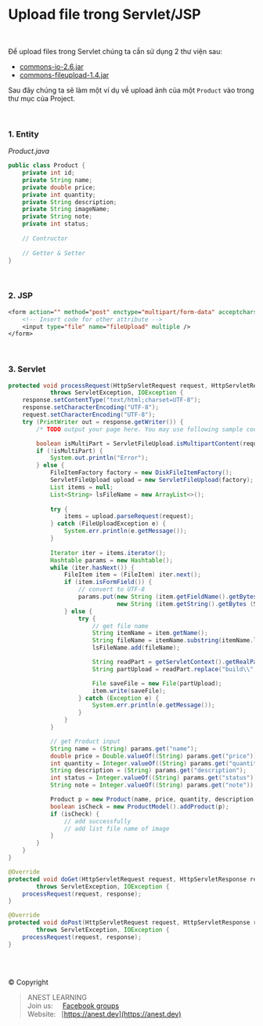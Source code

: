 # Upload file trong Servlet/JSP

<br />

Để upload files trong Servlet chúng ta cần sử dụng 2 thư viện sau:
- [commons-io-2.6.jar](https://github.com/AnestAcademy/Course-Java-Web/blob/main/Library/commons-io-2.8.0.jar)
- [commons-fileupload-1.4.jar](https://github.com/AnestAcademy/Course-Java-Web/blob/main/Library/commons-fileupload-1.4.jar)

Sau đây chúng ta sẽ làm một ví dụ về upload ảnh của một `Product` vào trong thư mục của Project.

<br />

### 1. Entity
_Product.java_
```java
public class Product {
    private int id;
    private String name;
    private double price;    
    private int quantity;
    private String description;
    private String imageName;
    private String note;
    private int status;
    
    // Contructor
    
    // Getter & Setter
}
```

<br />

### 2. JSP
```jsp
<form action="" method="post" enctype="multipart/form-data" acceptcharset="UTF-8">
    <!-- Insert code for other attribute -->
    <input type="file" name="fileUpload" multiple />
</form>
```

<br />

### 3. Servlet
```java
protected void processRequest(HttpServletRequest request, HttpServletResponse response)
            throws ServletException, IOException {
    response.setContentType("text/html;charset=UTF-8");
    response.setCharacterEncoding("UTF-8");
    request.setCharacterEncoding("UTF-8");
    try (PrintWriter out = response.getWriter()) {
        /* TODO output your page here. You may use following sample code. */

        boolean isMultiPart = ServletFileUpload.isMultipartContent(request);
        if (!isMultiPart) {
            System.out.println("Error");
        } else {
            FileItemFactory factory = new DiskFileItemFactory();
            ServletFileUpload upload = new ServletFileUpload(factory);
            List items = null;
            List<String> lsFileName = new ArrayList<>();
            
            try {
                items = upload.parseRequest(request);
            } catch (FileUploadException e) {
                System.err.println(e.getMessage());
            }
            
            Iterator iter = items.iterator();
            Hashtable params = new Hashtable();
            while (iter.hasNext()) {
                FileItem item = (FileItem) iter.next();
                if (item.isFormField()) {
                    // convert to UTF-8
                    params.put(new String (item.getFieldName().getBytes (StandardCharsets.ISO_8859_1), StandardCharsets.UTF_8), 
                               new String (item.getString().getBytes (StandardCharsets.ISO_8859_1), StandardCharsets.UTF_8));
                } else {
                    try {
                        // get file name
                        String itemName = item.getName();
                        String fileName = itemName.substring(itemName.lastIndexOf("\\") + 1);
                        lsFileName.add(fileName);

                        String readPart = getServletContext().getRealPath("/");
                        String partUpload = readPart.replace("build\\", "") + "assets\\images\\products\\" + fileName;

                        File saveFile = new File(partUpload);
                        item.write(saveFile);
                    } catch (Exception e) {
                        System.err.println(e.getMessage());
                    }
                }
            }

            // get Product input
            String name = (String) params.get("name");
            double price = Double.valueOf((String) params.get("price"));
            int quantity = Integer.valueOf((String) params.get("quantity"));
            String description = (String) params.get("description");
            int status = Integer.valueOf((String) params.get("status"));
            String note = Integer.valueOf((String) params.get("note"));

            Product p = new Product(name, price, quantity, description, status, lsFileName.get(0), note);
            boolean isCheck = new ProductModel().addProduct(p);
            if (isCheck) {
                // add successfully
                // add list file name of image
            }
        }
    }
}

@Override
protected void doGet(HttpServletRequest request, HttpServletResponse response)
        throws ServletException, IOException {
    processRequest(request, response);
}

@Override
protected void doPost(HttpServletRequest request, HttpServletResponse response)
        throws ServletException, IOException {
    processRequest(request, response);
}
```

<br />

##  

© Copyright
> ANEST LEARNING  
> Join us: &nbsp;&nbsp;&nbsp; [Facebook groups](https://www.facebook.com/groups/anest.learning/)  
> Website: &nbsp; [https://anest.dev](https://anest.dev)  

